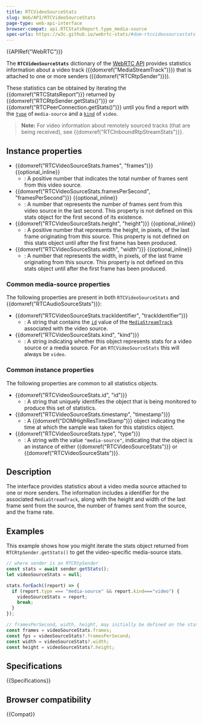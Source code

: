 ```yaml
---
title: RTCVideoSourceStats
slug: Web/API/RTCVideoSourceStats
page-type: web-api-interface
browser-compat: api.RTCStatsReport.type_media-source
spec-urls: https://w3c.github.io/webrtc-stats/#dom-rtcvideosourcestats
---
```


{{APIRef("WebRTC")}}

The **`RTCVideoSourceStats`** dictionary of the [WebRTC API](/en-US/docs/Web/API/WebRTC_API) provides statistics information about a video track ({{domxref("MediaStreamTrack")}}) that is attached to one or more senders ({{domxref("RTCRtpSender")}}).

These statistics can be obtained by iterating the {{domxref("RTCStatsReport")}} returned by {{domxref("RTCRtpSender.getStats()")}} or {{domxref("RTCPeerConnection.getStats()")}} until you find a report with the [`type`](#type) of `media-source` and a [`kind`](#kind) of `video`.

> **Note:** For video information about remotely sourced tracks (that are being received), see {{domxref("RTCInboundRtpStreamStats")}}.

## Instance properties

- {{domxref("RTCVideoSourceStats.frames", "frames")}} {{optional_inline}}
  - : A positive number that indicates the total number of frames sent from this video source.
- {{domxref("RTCVideoSourceStats.framesPerSecond", "framesPerSecond")}} {{optional_inline}}
  - : A number that represents the number of frames sent from this video source in the last second.
    This property is not defined on this stats object for the first second of its existence.
- {{domxref("RTCVideoSourceStats.height", "height")}} {{optional_inline}}
  - : A positive number that represents the height, in pixels, of the last frame originating from this source.
    This property is not defined on this stats object until after the first frame has been produced.
- {{domxref("RTCVideoSourceStats.width", "width")}} {{optional_inline}}
  - : A number that represents the width, in pixels, of the last frame originating from this source.
    This property is not defined on this stats object until after the first frame has been produced.

### Common media-source properties

The following properties are present in both `RTCVideoSourceStats` and {{domxref("RTCAudioSourceStats")}}: <!-- RTCMediaSourceStats  -->

- {{domxref("RTCVideoSourceStats.trackIdentifier", "trackIdentifier")}}
  - : A string that contains the [`id`](/en-US/docs/Web/API/MediaStreamTrack/id) value of the [`MediaStreamTrack`](/en-US/docs/Web/API/MediaStreamTrack) associated with the video source.
- {{domxref("RTCVideoSourceStats.kind", "kind")}}
  - : A string indicating whether this object represents stats for a video source or a media source. For an `RTCVideoSourceStats` this will always be `video`.

### Common instance properties

The following properties are common to all statistics objects. <!-- RTCStats -->

- {{domxref("RTCVideoSourceStats.id", "id")}}
  - : A string that uniquely identifies the object that is being monitored to produce this set of statistics.
- {{domxref("RTCVideoSourceStats.timestamp", "timestamp")}}
  - : A {{domxref("DOMHighResTimeStamp")}} object indicating the time at which the sample was taken for this statistics object.
- {{domxref("RTCVideoSourceStats.type", "type")}}
  - : A string with the value `"media-source"`, indicating that the object is an instance of either {{domxref("RTCVideoSourceStats")}} or {{domxref("RTCVideoSourceStats")}}.

## Description

The interface provides statistics about a video media source attached to one or more senders.
The information includes a identifier for the associated `MediaStreamTrack`, along with the height and width of the last frame sent from the source, the number of frames sent from the source, and the frame rate.

## Examples

This example shows how you might iterate the stats object returned from `RTCRtpSender.getStats()` to get the video-specific media-source stats.

```js
// where sender is an RTCRtpSender
const stats = await sender.getStats();
let videoSourceStats = null;

stats.forEach((report) => {
  if (report.type === "media-source" && report.kind==="video") {
    videoSourceStats = report;
    break;
  }
});

// framesPerSecond, width, height, may initially be defined on the stats object
const frames = videoSourceStats.frames;
const fps = videoSourceStats?.framesPerSecond;
const width = videoSourceStats?.width;
const height = videoSourceStats?.height;
```

## Specifications

{{Specifications}}

## Browser compatibility

{{Compat}}
